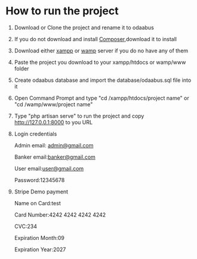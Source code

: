 # How to run the project

1. Download or Clone the project and rename it to odaabus

2. If you do not download and  install <a href="https://getcomposer.org/Composer-Setup.exe">Composer</a>,download it to install

3. Download either <a href="https://www.apachefriends.org/download.html">xampp</a> or <a href="https://sourceforge.net/projects/wampserver/">wamp</a> server if you do no have any of them

4. Paste the project you download to your xampp/htdocs or wamp/www folder

5. Create odaabus database and import the database/odaabus.sql file into it

6. Open Command Prompt and type "cd /xampp/htdocs/project name" or "cd /wamp/www/project name"

7. Type "php artisan serve" to run the project and copy http://127.0.0.1:8000 to you URL

8. Login credentials
  
   Admin
   email: admin@gmail.com
   
   Banker
   email:banker@gmail.com
   
   User
   email:user@gmail.com
   
   Password:12345678

9. Stripe Demo payment
   
      Name on Card:test
   
      Card Number:4242 4242 4242 4242
   
      CVC:234
   
      Expiration Month:09
   
      Expiration Year:2027
